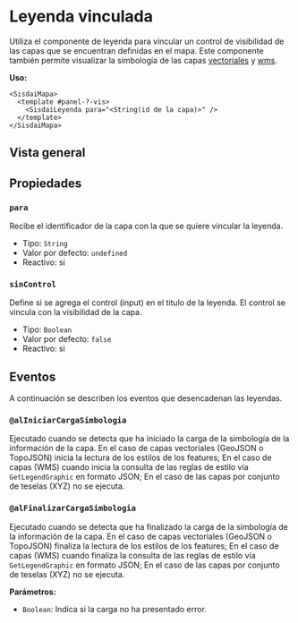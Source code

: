 # Leyenda vinculada

Utiliza el componente de leyenda para vincular un control de visibilidad de las
capas que se encuentran definidas en el mapa. Este componente también permite
visualizar la simbología de las capas [vectoriales](/mapas/capa-vectorial.html)
y [wms](/mapas/capa-wms.html).

**Uso:**

```vue
<SisdaiMapa>
  <template #panel-?-vis>
    <SisdaiLeyenda para="<String(id de la capa)>" />
  </template>
</SisdaiMapa>
```

## Vista general

<VisorCodigo archivo="LeyendaVinculada.vue" />

## Propiedades

### `para`

Recibe el identificador de la capa con la que se quiere vincular la leyenda.

- Tipo: `String`
- Valor por defecto: `undefined`
- Reactivo: si

### `sinControl`

Define si se agrega el control (input) en el titulo de la leyenda. El control se
vincula con la visibilidad de la capa.

- Tipo: `Boolean`
- Valor por defecto: `false`
- Reactivo: si

## Eventos

A continuación se describen los eventos que desencadenan las leyendas.

### `@alIniciarCargaSimbologia`

Ejecutado cuando se detecta que ha iniciado la carga de la simbología de la
información de la capa. En el caso de capas vectoriales (GeoJSON o TopoJSON)
inicia la lectura de los estilos de los features; En el caso de capas (WMS)
cuando inicia la consulta de las reglas de estilo vía `GetLegendGraphic` en
formato JSON; En el caso de las capas por conjunto de teselas (XYZ) no se
ejecuta.

### `@alFinalizarCargaSimbologia`

Ejecutado cuando se detecta que ha finalizado la carga de la simbología de la
información de la capa. En el caso de capas vectoriales (GeoJSON o TopoJSON)
finaliza la lectura de los estilos de los features; En el caso de capas (WMS)
cuando finaliza la consulta de las reglas de estilo vía `GetLegendGraphic` en
formato JSON; En el caso de las capas por conjunto de teselas (XYZ) no se
ejecuta.

**Parámetros:**

- `Boolean`: Indica si la carga no ha presentado error.
